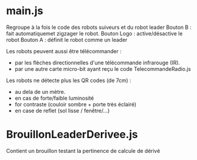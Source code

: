 # main.js

Regroupe à la fois le code des robots suiveurs et du robot leader
Bouton B : fait automatiquemet zigzager le robot.
Bouton Logo : active/désactive le robot
Bouton A : définit le robot comme un leader

Les robots peuvent aussi être télécommander :
- par les flèches directionnelles d'une télécommande infrarouge (IR).
- par une autre carte micro-bit ayant reçu le code TelecommandeRadio.js

Les robots ne détecte plus les QR codes (de 7cm) : 
- au dela de un mètre.
- en cas de forte/faible luminosité
- for contraste (couloir sombre + porte très éclairé)
- en case de reflet (sol lisse / fenêtre/...)

# BrouillonLeaderDerivee.js

Contient un brouillon testant la pertinence de calcule de dérivé